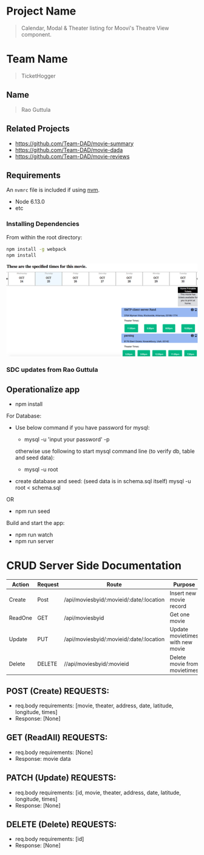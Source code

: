 # Project Name

> Calendar, Modal & Theater listing for Moovi's Theatre View component.

# Team Name
> TicketHogger

## Name
> Rao Guttula

## Related Projects

  - https://github.com/Team-DAD/movie-summary
  - https://github.com/Team-DAD/movie-dada
  - https://github.com/Team-DAD/movie-reviews

## Requirements

An `nvmrc` file is included if using [nvm](https://github.com/creationix/nvm).

- Node 6.13.0
- etc

### Installing Dependencies

From within the root directory:

```sh
npm install -g webpack
npm install
```

![Component Rendered](image.png "Component")

### SDC updates from Rao Guttula

## Operationalize app 

- npm install

For Database:
- Use below command if you have password for mysql:
	- mysql -u 'input your password' -p

 	otherwise use following to start mysql command line (to verify db, table and seed data):
 	- mysql -u root  
- create database and seed: (seed data is in schema.sql itself)
  mysql -u root < schema.sql

OR
- npm run seed

Build and start the app:
- npm run watch
- npm run server

# CRUD Server Side Documentation


|Action | Request| Route | Purpose|
|-------|--------|-------|--------|
|Create | Post  | /api/moviesbyid/:movieid/:date/:location | Insert new movie record|
|ReadOne| GET   | /api/moviesbyid | Get one movie|
|Update | PUT    | /api/moviesbyid/:movieid/:date/:location | Update movietimes with new movie|
|Delete | DELETE | //api/moviesbyid/:movieid | Delete movie from movietimes|

## POST (Create) REQUESTS:
- req.body requirements: [movie, theater, address, date, latitude, longitude, times]
- Response: [None]

## GET (ReadAll) REQUESTS:
- req.body requirements: [None]
- Response: movie data


## PATCH (Update) REQUESTS:
- req.body requirements: [id, movie, theater, address, date, latitude, longitude, times]
- Response: [None]

## DELETE (Delete) REQUESTS:
- req.body requirements: [id]
- Response: [None]